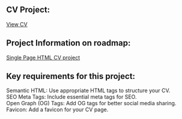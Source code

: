 ## CV Project:
[View CV](https://rula-t.github.io/roadmap/Single-Page-HTML-CV/cvPage.html)  

## Project Information on roadmap:  
[Single Page HTML CV project](https://roadmap.sh/projects/single-page-cv)  

## Key requirements for this project:  

Semantic HTML: Use appropriate HTML tags to structure your CV.  
SEO Meta Tags: Include essential meta tags for SEO.  
Open Graph (OG) Tags: Add OG tags for better social media sharing.  
Favicon: Add a favicon for your CV page.  
